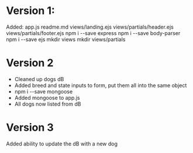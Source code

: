 # Version 1:
Added:
   app.js
   readme.md
   views/landing.ejs
   views/partials/header.ejs
   views/partials/footer.ejs
npm i --save express
npm i --save body-parser
npm i --save ejs
mkdir views
mkdir views/partials

# Version 2
- Cleaned up dogs dB
- Added breed and state inputs to form, put them all into the same object
- npm i --save mongoose
- Added mongoose to app.js
- All dogs now listed from dB

# Version 3
Added ability to update the dB with a new dog
